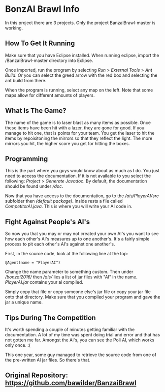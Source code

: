 # BonzAI Brawl Info

In this project there are 3 projects. Only the project BanzaiBrawl-master is working.

## How To Get It Running

Make sure that you have Eclipse installed. When running eclipse, import the /BanzaiBrawl-master directory into Eclipse.

Once imported, run the program by selecting _Run_ > _External Tools_ > _Ant Build_. Or you can select the greed arrow with the red box and selecting the ant build from there.

When the program is running, select any map on the left. Note that some maps allow for different amounts of players.

## What Is The Game?

The name of the game is to laser blast as many items as possible. Once these items have been hit with a lazer, they are gone for good. If you manage to hit one, that is points for your team. You get the laser to hit the items by repoisitoning the mirrors so that they reflect the light. The more mirrors you hit, the higher score you get for hitting the boxes.


## Programming

This is the part where you guys would know about as much as I do. You just need to access the documentation. If it is not available to you select the following: _Project_ > _Generate Javadoc_. By default, the documentation should be found under _/doc_.

Now that you have access to the documentation, go to the _/ais/PlayerAI/src_ subfolder then _(default package)_. Inside rests a file called _CompetitorAI.java_. This is where you will write your AI code in.


## Fight Against People's AI's

So now you that you may or may not created your own AI's you want to see how each other's AI's measures up to one another's. It's a fairly simple process to pit each other's AI's against one another's.

First, in the source code, look at the following line at the top:

	@Agent(name = "PlayerAI")

Change the name parameter to something custom. Then under _/bonzai2016/_ then _/ais/_ lies a list of jar files with "AI" in the name. _PlayerAI.jar_ contains your ai compiled.

Simply copy that file or copy someone else's jar file or copy your jar file onto that directory. Make sure that you compiled your program and gave the jar a unique name.


## Tips During The Competition

It's worth spending a couple of minutes getting familiar with the documentation. A lot of my time was spent doing trial and error and that has not gotten me far. Amongst the AI's, you can see the Poli AI, which works only once. :(

This one year, some guy managed to retrieve the source code from one of the pre-written AI jar files. So there's that.

## Original Repository: https://github.com/bawilder/BanzaiBrawl
